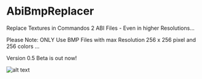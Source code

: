 # AbiBmpReplacer
Replace Textures in Commandos 2 ABI Files - Even in higher Resolutions...

Please Note: ONLY Use BMP Files with max Resolution 256 x 256 pixel and 256 colors ...

Version 0.5 Beta is out now!


![alt text](https://burncycle.de/share/REPLACER05.png)
